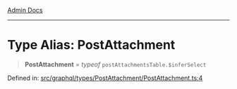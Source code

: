[Admin Docs](/)

***

# Type Alias: PostAttachment

> **PostAttachment** = *typeof* `postAttachmentsTable.$inferSelect`

Defined in: [src/graphql/types/PostAttachment/PostAttachment.ts:4](https://github.com/Sourya07/talawa-api/blob/cfbd515d04ffba748b09232a33807f1845dd1878/src/graphql/types/PostAttachment/PostAttachment.ts#L4)
